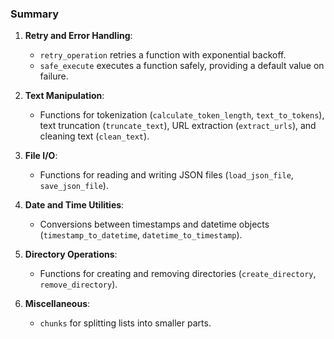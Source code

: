 ### Summary

1. **Retry and Error Handling**: 
   - `retry_operation` retries a function with exponential backoff.
   - `safe_execute` executes a function safely, providing a default value on failure.

2. **Text Manipulation**: 
   - Functions for tokenization (`calculate_token_length`, `text_to_tokens`), text truncation (`truncate_text`), URL extraction (`extract_urls`), and cleaning text (`clean_text`).

3. **File I/O**: 
   - Functions for reading and writing JSON files (`load_json_file`, `save_json_file`).

4. **Date and Time Utilities**: 
   - Conversions between timestamps and datetime objects (`timestamp_to_datetime`, `datetime_to_timestamp`).

5. **Directory Operations**:
   - Functions for creating and removing directories (`create_directory`, `remove_directory`).

6. **Miscellaneous**: 
   - `chunks` for splitting lists into smaller parts.
